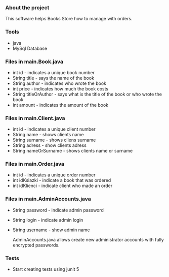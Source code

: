 ### About the project

This software helps Books Store how to manage with orders.

### Tools

- java
- MySql Database


### Files in main.Book.java 

- int id - indicates a unique book number
- String title - says the name of the book
- String author - indicates who wrote the book
- int price - indicates how much the book costs
- String titleOrAuthor - says what is the title of the book or who wrote the book
- int amount - indicates the amount of the book


### Files in main.Client.java 

- int id - indicates a unique client number 
- String name - shows clients name 
- String surname - shows cliens surname 
- String adress - show clients adress 
- String nameOrSurname - shows clients name or surname 

### Files in main.Order.java

- int id - indicates a unique order number
- int idKsiazki - indicate a book that was ordered
- int idKlienci - indicate client who made an order


### Files in main.AdminAccounts.java

- String password - indicate admin password 
- String login - indicate admin login 
- String username - show admin name 

    AdminAccounts.java allows create new administrator accounts with
    fully encrypted passwords.


### Tests 

- Start creating tests using junit 5



